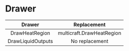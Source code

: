 # Drawer

|      Drawer       |        Replacement        |
|:-----------------:|:-------------------------:|
|  DrawHeatRegion   | multicraft.DrawHeatRegion |
| DrawLiquidOutputs |      No replacement       |